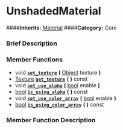 #  UnshadedMaterial  
####**Inherits:** [Material](class_material)
####**Category:** Core

###  Brief Description  


###  Member Functions 
  * void  **[`set_texture`](#set_texture)**  **(** [Object](class_object) texture  **)**
  * [Texture](class_texture)  **[`get_texture`](#get_texture)**  **(** **)** const
  * void  **[`set_use_alpha`](#set_use_alpha)**  **(** [bool](class_bool) enable  **)**
  * [bool](class_bool)  **[`is_using_alpha`](#is_using_alpha)**  **(** **)** const
  * void  **[`set_use_color_array`](#set_use_color_array)**  **(** [bool](class_bool) enable  **)**
  * [bool](class_bool)  **[`is_using_color_array`](#is_using_color_array)**  **(** **)** const

###  Member Function Description  

